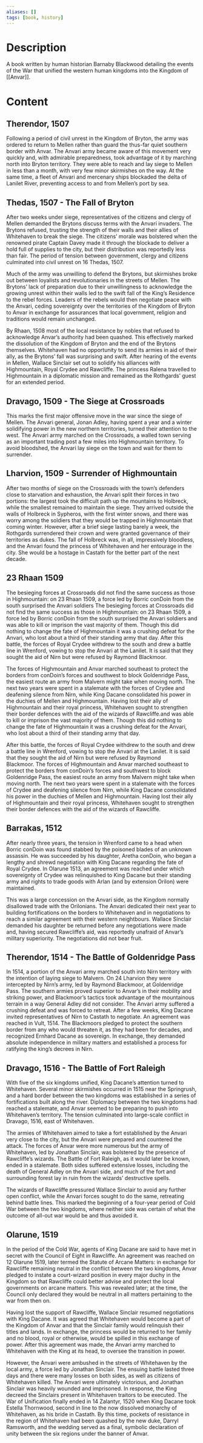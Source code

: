 ```yaml
---
aliases: []
tags: [book, history]
---
```

# Description

A book written by human historian Barnaby Blackwood detailing the events of the War that unified the western human kingdoms into the Kingdom of [[Anvar]].


# Content

## Therendor, 1507

Following a period of civil unrest in the Kingdom of Bryton, the army was ordered to return to Mellen rather than guard the thus-far quiet southern border with Anvar. The Anvari army became aware of this movement very quickly and, with admirable preparedness, took advantage of it by marching north into Bryton territory. They were able to reach and lay siege to Mellen in less than a month, with very few minor skirmishes on the way. At the same time, a fleet of Anvari and mercenary ships blockaded the delta of Lanilet River, preventing access to and from Mellen’s port by sea.


## Thedas, 1507 - The Fall of Bryton

After two weeks under siege, representatives of the citizens and clergy of Mellen demanded the Brytons discuss terms with the Anvari invaders. The Brytons refused, trusting the strength of their walls and their allies of Whitehaven to break the siege. The citizens’ morale was bolstered when the renowned pirate Captain Davey made it through the blockade to deliver a hold full of supplies to the city, but their distribution was reportedly less than fair. The period of tension between government, clergy and citizens culminated into civil unrest on 16 Thedas, 1507. 

Much of the army was unwilling to defend the Brytons, but skirmishes broke out between loyalists and revolutionaries in the streets of Mellen. The Brytons’ lack of preparation due to their unwillingness to acknowledge the growing unrest within their walls led to the swift fall of the King’s Residence to the rebel forces. Leaders of the rebels would then negotiate peace with the Anvari, ceding sovereignty over the territories of the Kingdom of Bryton to Anvar in exchange for assurances that local government, religion and traditions would remain unchanged. 

By Rhaan, 1508 most of the local resistance by nobles that refused to acknowledge Anvar’s authority had been quashed. This effectively marked the dissolution of the Kingdom of Bryton and the end of the Brytons themselves. Whitehaven had no opportunity to send its armies in aid of their ally, as the Brytons’ fall was surprising and swift. After hearing of the events in Mellen, Wallace Sinclair set out to solidify his alliances with Highmountain, Royal Crydee and Rawcliffe. The princess Ralena travelled to Highmountain in a diplomatic mission and remained as the Rothgards’ guest for an extended period.

## Dravago, 1509 - The Siege at Crossroads

This marks the first major offensive move in the war since the siege of Mellen. The Anvari general, Jonan Adley, having spent a year and a winter solidifying power in the new northern territories, turned their attention to the west. The Anvari army marched on the Crossroads, a walled town serving as an important trading post a few miles into Highmountain territory. To avoid bloodshed, the Anvari lay siege on the town and wait for them to surrender.


## Lharvion, 1509 - Surrender of Highmountain

After two months of siege on the Crossroads with the town’s defenders close to starvation and exhaustion, the Anvari split their forces in two portions: the largest took the difficult path up the mountains to Holbreck, while the smallest remained to maintain the siege. They arrived outside the walls of Holbreck in Sypheros, with the first winter snows, and there was worry among the soldiers that they would be trapped in Highmountain that coming winter. However, after a brief siege lasting barely a week, the Rothgards surrendered their crown and were granted governance of their territories as dukes. The fall of Holbreck was, in all, impressively bloodless, and the Anvari found the princess of Whitehaven and her entourage in the city. She would be a hostage in Castath for the better part of the next decade.


## 23 Rhaan 1509

The besieging forces at Crossroads did not find the same success as those in Highmountain: on 23 Rhaan 1509, a force led by Borric conDoin from the south surprised the Anvari soldiers The besieging forces at Crossroads did not find the same success as those in Highmountain: on 23 Rhaan 1509, a force led by Borric conDoin from the south surprised the Anvari soldiers and was able to kill or imprison the vast majority of them. Though this did nothing to change the fate of Highmountain it was a crushing defeat for the Anvari, who lost about a third of their standing army that day. After this battle, the forces of Royal Crydee withdrew to the south and drew a battle line in Wrenford, vowing to stop the Anvari at the Lanilet. It is said that they sought the aid of Nirn but were refused by Raymond Blackmoor. 

The forces of Highmountain and Anvar marched southeast to protect the borders from conDoin’s forces and southwest to block Goldenridge Pass, the easiest route an army from Malvern might take when moving north. The next two years were spent in a stalemate with the forces of Crydee and deafening silence from Nirn, while King Dacane consolidated his power in the duchies of Mellen and Highmountain. Having lost their ally of Highmountain and their royal princess, Whitehaven sought to strengthen their border defences with the aid of the wizards of Rawcliffe.and was able to kill or imprison the vast majority of them. Though this did nothing to change the fate of Highmountain it was a crushing defeat for the Anvari, who lost about a third of their standing army that day. 

After this battle, the forces of Royal Crydee withdrew to the south and drew a battle line in Wrenford, vowing to stop the Anvari at the Lanilet. It is said that they sought the aid of Nirn but were refused by Raymond Blackmoor. The forces of Highmountain and Anvar marched southeast to protect the borders from conDoin’s forces and southwest to block Goldenridge Pass, the easiest route an army from Malvern might take when moving north. The next two years were spent in a stalemate with the forces of Crydee and deafening silence from Nirn, while King Dacane consolidated his power in the duchies of Mellen and Highmountain. Having lost their ally of Highmountain and their royal princess, Whitehaven sought to strengthen their border defences with the aid of the wizards of Rawcliffe.


## Barrakas, 1512

After nearly three years, the tension in Wrenford came to a head when Borric conDoin was found stabbed by the poisoned blades of an unknown assassin. He was succeeded by his daughter, Aretha conDoin, who began a lengthy and shrewd negotiation with King Dacane regarding the fate of Royal Crydee. In Olarune 1513, an agreement was reached under which sovereignty of Crydee was relinquished to King Dacane but their standing army and rights to trade goods with Arlan (and by extension Orilon) were maintained. 

This was a large concession on the Anvari side, as the Kingdom normally disallowed trade with the Orilonians. The Anvari dedicated their next year to building fortifications on the borders to Whitehaven and in negotiations to reach a similar agreement with their western neightbours. Wallace Sinclair demanded his daughter be returned before any negotiations were made and, having secured Rawcliffe’s aid, was reportedly unafraid of Anvar’s military superiority. The negotiations did not bear fruit.


## Therendor, 1514 - The Battle of Goldenridge Pass

In 1514, a portion of the Anvari army marched south into Nirn territory with the intention of laying siege to Malvern. On 24 Lharvion they were intercepted by Nirn’s army, led by Raymond Blackmoor, at Goldenridge Pass. The southern armies proved superior to Anvar’s in their mobility and striking power, and Blackmoor’s tactics took advantage of the mountainous terrain in a way General Adley did not consider. The Anvari army suffered a crushing defeat and was forced to retreat. After a few weeks, King Dacane invited representatives of Nirn to Castath to negotiate. An agreement was reached in Vult, 1514. The Blackmoors pledged to protect the southern border from any who would threaten it, as they had been for decades, and recognized Ernhard Dacane as sovereign. In exchange, they demanded absolute independence in military matters and established a process for ratifying the king’s decrees in Nirn.


## Dravago, 1516 - The Battle of Fort Raleigh

With five of the six kingdoms unified, King Dacane’s attention turned to Whitehaven. Several minor skirmishes occurred in 1515 near the Springrush, and a hard border between the two kingdoms was established in a series of fortifications built along the river. Diplomacy between the two kingdoms had reached a stalemate, and Anvar seemed to be preparing to push into Whitehaven’s territory. The tension culminated into large-scale conflict in Dravago, 1516, east of Whitehaven. 

The armies of Whitehaven aimed to take a fort established by the Anvari very close to the city, but the Anvari were prepared and countered the attack. The forces of Anvar were more numerous but the army of Whitehaven, led by Jonathan Sinclair, was bolstered by the presence of Rawcliffe’s wizards. The Battle of Fort Raleigh, as it would later be known, ended in a stalemate. Both sides suffered extensive losses, including the death of General Adley on the Anvari side, and much of the fort and surrounding forest lay in ruin from the wizards’ destructive spells. 

The wizards of Rawcliffe pressured Wallace Sinclair to avoid any further open conflict, while the Anvari forces sought to do the same, retreating behind battle lines. This marked the beginning of a four-year period of Cold War between the two kingdoms, where neither side was certain of what the outcome of all-out war would be and thus avoided it.


## Olarune, 1519

In the period of the Cold War, agents of King Dacane are said to have met in secret with the Council of Eight in Rawcliffe. An agreement was reached on 12 Olarune 1519, later termed the Statute of Arcane Matters: in exchange for Rawcliffe remaining neutral in the conflict between the two kingdoms, Anvar pledged to instate a court-wizard position in every major duchy in the Kingdom so that Rawcliffe could better advise and protect the local governments on arcane matters. This was revealed later; at the time, the Council only declared they would be neutral in all matters pertaining to the war from then on. 

Having lost the support of Rawcliffe, Wallace Sinclair resumed negotiations with King Dacane. It was agreed that Whitehaven would become a part of the Kingdom of Anvar and that the Sinclair family would relinquish their titles and lands. In exchange, the princess would be returned to her family and no blood, royal or otherwise, would be spilled in this exchange of power. After this agreement was made, the Anvari army marched to Whitehaven with the King at its head, to oversee the transition in power. 

However, the Anvari were ambushed in the streets of Whitehaven by the local army, a force led by Jonathan Sinclair. The ensuing battle lasted three days and there were many losses on both sides, as well as citizens of Whitehaven killed. The Anvari were ultimately victorious, and Jonathan Sinclair was heavily wounded and imprisoned. In response, the King decreed the Sinclairs present in Whitehaven traitors to be executed. The War of Unification finally ended in 14 Zalantyr, 1520 when King Dacane took Estella Thornwood, second in line to the now dissolved monarchy of Whitehaven, as his bride in Castath. By this time, pockets of resistance in the region of Whitehaven had been quashed by the new duke, Darryl Ramsworth, and the wedding served as a final, symbolic declaration of unity between the six regions under the banner of Anvar.